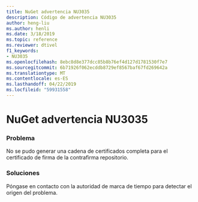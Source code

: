 ```yaml
---
title: NuGet advertencia NU3035
description: Código de advertencia NU3035
author: heng-liu
ms.author: henli
ms.date: 3/18/2019
ms.topic: reference
ms.reviewer: dtivel
f1_keywords:
- NU3035
ms.openlocfilehash: 8ebc8d8e377dcc85b8b76ef4d127d1781530f7e7
ms.sourcegitcommit: 6b71926f062ecddb8729ef8567baf67fd269642a
ms.translationtype: MT
ms.contentlocale: es-ES
ms.lasthandoff: 04/22/2019
ms.locfileid: "59931558"
---
```

# <a name="nuget-warning-nu3035"></a>NuGet advertencia NU3035

### <a name="issue"></a>Problema

No se pudo generar una cadena de certificados completa para el certificado de firma de la contrafirma repositorio.


### <a name="solution"></a>Soluciones

Póngase en contacto con la autoridad de marca de tiempo para detectar el origen del problema.